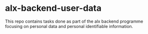 # alx-backend-user-data
This repo contains tasks done as part of the alx backend programme focusing on personal data and personal identifiable information.

